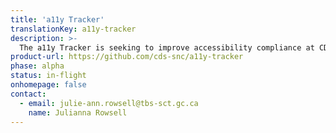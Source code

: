```yaml
---
title: 'a11y Tracker'
translationKey: a11y-tracker
description: >-
  The a11y Tracker is seeking to improve accessibility compliance at CDS by collecting and presenting data on how product teams are performing, and by reporting on how we're improving over time.
product-url: https://github.com/cds-snc/a11y-tracker
phase: alpha
status: in-flight
onhomepage: false
contact:
  - email: julie-ann.rowsell@tbs-sct.gc.ca
    name: Julianna Rowsell
---
```

